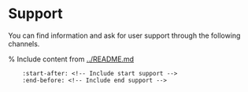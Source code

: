 # Support

You can find information and ask for user support through the following channels.

% Include content from [../README.md](../README.md)

```{include} ../README.md
    :start-after: <!-- Include start support -->
    :end-before: <!-- Include end support -->
```

